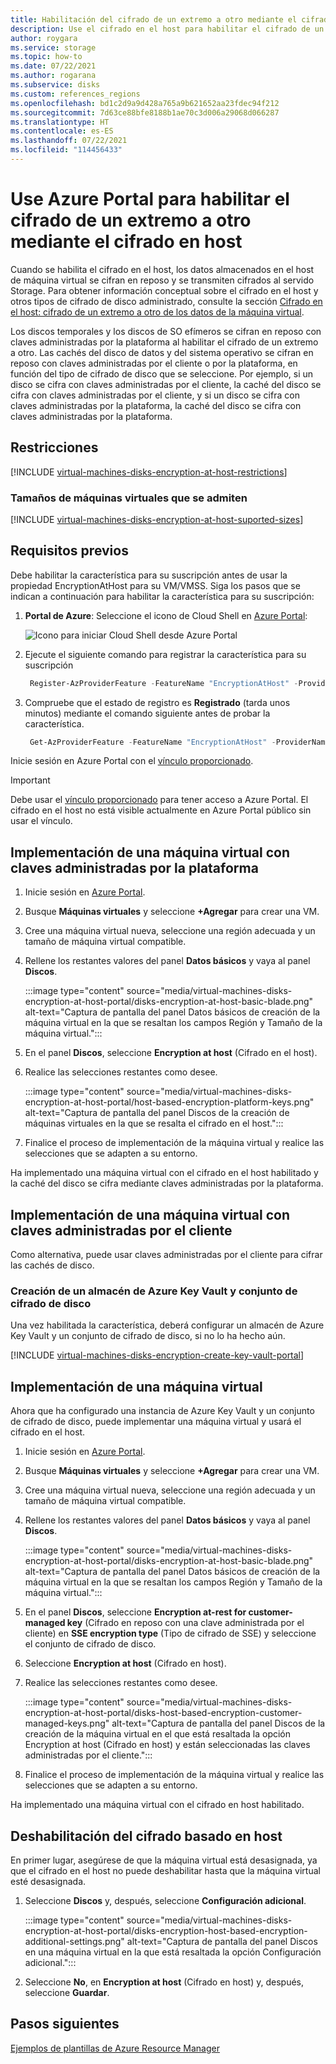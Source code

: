 ```yaml
---
title: Habilitación del cifrado de un extremo a otro mediante el cifrado en host con discos administrados - Azure Portal
description: Use el cifrado en el host para habilitar el cifrado de un extremo a otro en los discos administrados de Azure mediante Azure Portal.
author: roygara
ms.service: storage
ms.topic: how-to
ms.date: 07/22/2021
ms.author: rogarana
ms.subservice: disks
ms.custom: references_regions
ms.openlocfilehash: bd1c2d9a9d428a765a9b621652aa23fdec94f212
ms.sourcegitcommit: 7d63ce88bfe8188b1ae70c3d006a29068d066287
ms.translationtype: HT
ms.contentlocale: es-ES
ms.lasthandoff: 07/22/2021
ms.locfileid: "114456433"
---
```

# <a name="use-the-azure-portal-to-enable-end-to-end-encryption-using-encryption-at-host"></a>Use Azure Portal para habilitar el cifrado de un extremo a otro mediante el cifrado en host

Cuando se habilita el cifrado en el host, los datos almacenados en el host de máquina virtual se cifran en reposo y se transmiten cifrados al servido Storage. Para obtener información conceptual sobre el cifrado en el host y otros tipos de cifrado de disco administrado, consulte la sección [Cifrado en el host: cifrado de un extremo a otro de los datos de la máquina virtual](./disk-encryption.md#encryption-at-host---end-to-end-encryption-for-your-vm-data).

Los discos temporales y los discos de SO efímeros se cifran en reposo con claves administradas por la plataforma al habilitar el cifrado de un extremo a otro. Las cachés del disco de datos y del sistema operativo se cifran en reposo con claves administradas por el cliente o por la plataforma, en función del tipo de cifrado de disco que se seleccione. Por ejemplo, si un disco se cifra con claves administradas por el cliente, la caché del disco se cifra con claves administradas por el cliente, y si un disco se cifra con claves administradas por la plataforma, la caché del disco se cifra con claves administradas por la plataforma.

## <a name="restrictions"></a>Restricciones

[!INCLUDE [virtual-machines-disks-encryption-at-host-restrictions](../../includes/virtual-machines-disks-encryption-at-host-restrictions.md)]


### <a name="supported-vm-sizes"></a>Tamaños de máquinas virtuales que se admiten

[!INCLUDE [virtual-machines-disks-encryption-at-host-suported-sizes](../../includes/virtual-machines-disks-encryption-at-host-suported-sizes.md)]

## <a name="prerequisites"></a>Requisitos previos

Debe habilitar la característica para su suscripción antes de usar la propiedad EncryptionAtHost para su VM/VMSS. Siga los pasos que se indican a continuación para habilitar la característica para su suscripción:

1. **Portal de Azure**: Seleccione el icono de Cloud Shell en [Azure Portal](https://portal.azure.com):

    ![Icono para iniciar Cloud Shell desde Azure Portal](../Cloud-Shell/media/overview/portal-launch-icon.png)
    
1.  Ejecute el siguiente comando para registrar la característica para su suscripción

    ```powershell
     Register-AzProviderFeature -FeatureName "EncryptionAtHost" -ProviderNamespace "Microsoft.Compute" 
    ```

1.  Compruebe que el estado de registro es **Registrado** (tarda unos minutos) mediante el comando siguiente antes de probar la característica.

    ```powershell
     Get-AzProviderFeature -FeatureName "EncryptionAtHost" -ProviderNamespace "Microsoft.Compute"  
    ```


Inicie sesión en Azure Portal con el [vínculo proporcionado](https://aka.ms/diskencryptionupdates).

> [!IMPORTANT]
> Debe usar el [vínculo proporcionado](https://aka.ms/diskencryptionupdates) para tener acceso a Azure Portal. El cifrado en el host no está visible actualmente en Azure Portal público sin usar el vínculo.

## <a name="deploy-a-vm-with-platform-managed-keys"></a>Implementación de una máquina virtual con claves administradas por la plataforma

1. Inicie sesión en [Azure Portal](https://aka.ms/diskencryptionupdates).
1. Busque **Máquinas virtuales** y seleccione **+Agregar** para crear una VM.
1. Cree una máquina virtual nueva, seleccione una región adecuada y un tamaño de máquina virtual compatible.
1. Rellene los restantes valores del panel **Datos básicos** y vaya al panel **Discos**.

    :::image type="content" source="media/virtual-machines-disks-encryption-at-host-portal/disks-encryption-at-host-basic-blade.png" alt-text="Captura de pantalla del panel Datos básicos de creación de la máquina virtual en la que se resaltan los campos Región y Tamaño de la máquina virtual.":::

1. En el panel **Discos**, seleccione **Encryption at host** (Cifrado en el host).
1. Realice las selecciones restantes como desee.

    :::image type="content" source="media/virtual-machines-disks-encryption-at-host-portal/host-based-encryption-platform-keys.png" alt-text="Captura de pantalla del panel Discos de la creación de máquinas virtuales en la que se resalta el cifrado en el host.":::

1. Finalice el proceso de implementación de la máquina virtual y realice las selecciones que se adapten a su entorno.

Ha implementado una máquina virtual con el cifrado en el host habilitado y la caché del disco se cifra mediante claves administradas por la plataforma.

## <a name="deploy-a-vm-with-customer-managed-keys"></a>Implementación de una máquina virtual con claves administradas por el cliente

Como alternativa, puede usar claves administradas por el cliente para cifrar las cachés de disco.

### <a name="create-an-azure-key-vault-and-disk-encryption-set"></a>Creación de un almacén de Azure Key Vault y conjunto de cifrado de disco

Una vez habilitada la característica, deberá configurar un almacén de Azure Key Vault y un conjunto de cifrado de disco, si no lo ha hecho aún.

[!INCLUDE [virtual-machines-disks-encryption-create-key-vault-portal](../../includes/virtual-machines-disks-encryption-create-key-vault-portal.md)]

## <a name="deploy-a-vm"></a>Implementación de una máquina virtual

Ahora que ha configurado una instancia de Azure Key Vault y un conjunto de cifrado de disco, puede implementar una máquina virtual y usará el cifrado en el host.

1. Inicie sesión en [Azure Portal](https://aka.ms/diskencryptionupdates).
1. Busque **Máquinas virtuales** y seleccione **+Agregar** para crear una VM.
1. Cree una máquina virtual nueva, seleccione una región adecuada y un tamaño de máquina virtual compatible.
1. Rellene los restantes valores del panel **Datos básicos** y vaya al panel **Discos**.

    :::image type="content" source="media/virtual-machines-disks-encryption-at-host-portal/disks-encryption-at-host-basic-blade.png" alt-text="Captura de pantalla del panel Datos básicos de creación de la máquina virtual en la que se resaltan los campos Región y Tamaño de la máquina virtual.":::

1. En el panel **Discos**, seleccione **Encryption at-rest for customer-managed key** (Cifrado en reposo con una clave administrada por el cliente) en **SSE encryption type** (Tipo de cifrado de SSE) y seleccione el conjunto de cifrado de disco.
1. Seleccione **Encryption at host** (Cifrado en host).
1. Realice las selecciones restantes como desee.

    :::image type="content" source="media/virtual-machines-disks-encryption-at-host-portal/disks-host-based-encryption-customer-managed-keys.png" alt-text="Captura de pantalla del panel Discos de la creación de la máquina virtual en el que está resaltada la opción Encryption at host (Cifrado en host) y están seleccionadas las claves administradas por el cliente.":::

1. Finalice el proceso de implementación de la máquina virtual y realice las selecciones que se adapten a su entorno.

Ha implementado una máquina virtual con el cifrado en host habilitado.

## <a name="disable-host-based-encryption"></a>Deshabilitación del cifrado basado en host

En primer lugar, asegúrese de que la máquina virtual está desasignada, ya que el cifrado en el host no puede deshabilitar hasta que la máquina virtual esté desasignada.

1. Seleccione **Discos** y, después, seleccione **Configuración adicional**.

    :::image type="content" source="media/virtual-machines-disks-encryption-at-host-portal/disks-encryption-host-based-encryption-additional-settings.png" alt-text="Captura de pantalla del panel Discos en una máquina virtual en la que está resaltada la opción Configuración adicional.":::

1. Seleccione **No**, en **Encryption at host** (Cifrado en host) y, después, seleccione **Guardar**.

## <a name="next-steps"></a>Pasos siguientes

[Ejemplos de plantillas de Azure Resource Manager](https://github.com/Azure-Samples/managed-disks-powershell-getting-started/tree/master/EncryptionAtHost)
